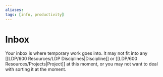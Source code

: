 ```yaml
---
aliases: 
tags: [info, productivity]
---
```

# Inbox
Your inbox is where temporary work goes into. It may not fit into any [[LDP/600 Resources/LDP Disciplines|Discipline]] or [[LDP/600 Resources/Projects|Project]] at this moment, or you may not want to deal with sorting it at the moment.